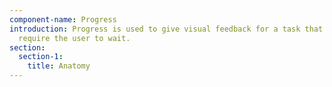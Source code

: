 ```yaml
---
component-name: Progress
introduction: Progress is used to give visual feedback for a task that will
  require the user to wait.
section:
  section-1:
    title: Anatomy
---
```

